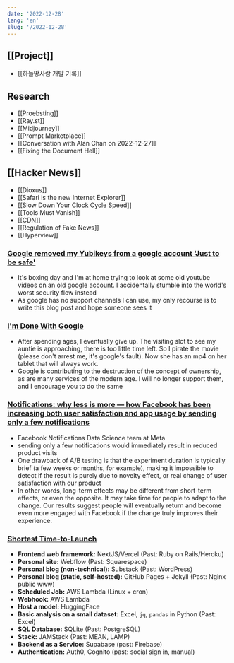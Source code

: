 ```yaml
---
date: '2022-12-28'
lang: 'en'
slug: '/2022-12-28'
---
```


## [[Project]]

- [[하늘땅사람 개발 기록]]

## Research

- [[Proebsting]]
- [[Ray.st]]
- [[Midjourney]]
- [[Prompt Marketplace]]
- [[Conversation with Alan Chan on 2022-12-27]]
- [[Fixing the Document Hell]]

## [[Hacker News]]

- [[Dioxus]]
- [[Safari is the new Internet Explorer]]
- [[Slow Down Your Clock Cycle Speed]]
- [[Tools Must Vanish]]
- [[CDN]]
- [[Regulation of Fake News]]
- [[Hyperview]]

### [Google removed my Yubikeys from a google account 'Just to be safe'](https://lunnova.dev/articles/google-just-to-be-safe/)

- It's boxing day and I'm at home trying to look at some old youtube videos on an old google account. I accidentally stumble into the world's worst security flow instead
- As google has no support channels I can use, my only recourse is to write this blog post and hope someone sees it

### [I'm Done With Google](https://deijin.bearblog.dev/im-done-with-google/)

- After spending ages, I eventually give up. The visiting slot to see my auntie is approaching, there is too little time left. So I pirate the movie (please don't arrest me, it's google's fault). Now she has an mp4 on her tablet that will always work.
- Google is contributing to the destruction of the concept of ownership, as are many services of the modern age. I will no longer support them, and I encourage you to do the same

### [Notifications: why less is more — how Facebook has been increasing both user satisfaction and app usage by sending only a few notifications](https://medium.com/@AnalyticsAtMeta/notifications-why-less-is-more-how-facebook-has-been-increasing-both-user-satisfaction-and-app-9463f7325e7d)

- Facebook Notifications Data Science team at Meta
- sending only a few notifications would immediately result in reduced product visits
- One drawback of A/B testing is that the experiment duration is typically brief (a few weeks or months, for example), making it impossible to detect if the result is purely due to novelty effect, or real change of user satisfaction with our product
- In other words, long-term effects may be different from short-term effects, or even the opposite. It may take time for people to adapt to the change. Our results suggest people will eventually return and become even more engaged with Facebook if the change truly improves their experience.

### [Shortest Time-to-Launch](https://matt-rickard.com/shortest-time-to-launch)

- **Frontend web framework:** NextJS/Vercel (Past: Ruby on Rails/Heroku)
- **Personal site:** Webflow (Past: Squarespace)
- **Personal blog (non-technical):** Substack (Past: WordPress)
- **Personal blog (static, self-hosted):** GitHub Pages + Jekyll (Past: Nginx public www)
- **Scheduled Job:** AWS Lambda (Linux + cron)
- **Webhook:** AWS Lambda
- **Host a model:** HuggingFace
- **Basic analysis on a small dataset:** Excel, `jq`, `pandas` in Python (Past: Excel)
- **SQL Database:** SQLite (Past: PostgreSQL)
- **Stack:** JAMStack (Past: MEAN, LAMP)
- **Backend as a Service:** Supabase (past: Firebase)
- **Authentication:** Auth0, Cognito (past: social sign in, manual)
